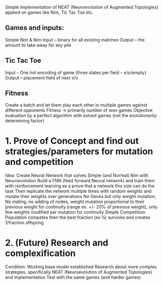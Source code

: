 Simple implementation of NEAT (Neuroevolution of Augmented Topologies) applied on games like Nim, Tic Tac Toe etc.

## Games and inputs:
Simple Nim & Nim 
Input – binary for all existing matches
Output – the amount to take away for any pile

## Tic Tac Toe
Input – One hot encoding of game (three states per field – x/o/empty)
Output – placement field of next x/o

## Fitness
Create a batch and let them play each other in multiple games against different opponents
Fitness -> primarily number of won games
Objective evaluation by a perfect algorithm with solved games (not the evolutionarily determining factor)

# 1.	Prove of Concept and find out strategies/parameters for mutation and competition
Idea:
Create Neural Network that solves Simple (and Normal) Nim with Neuroevolution
Build a FNN (feed forward Neural network) and train them with reinforcement learning as a prove that a network this size can do the task
Then replicate the network multiple times with random weights and mutate their weights over generations
No Genes but only weight mutation, No mating, no adding of nodes, weight mutation proportional to their previous weight for continuity (range ex. +/- 20% of previous weight), only few weights modified per mutation for continuity
Simple Competition: Population competes then the best fraction (ex ¼) survives and creates 1/fraction offspring

# 2.	(Future) Research and complexification
Condition: Working base model established 
Research about more complex strategies, specifically NEAT (Neuroevolution of Augmented Topologies) and implementation
Test with the same games (and harder games)
